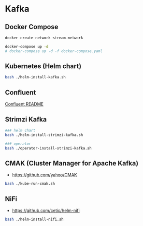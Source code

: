 # Kafka

## Docker Compose

```bash
docker create network stream-network

docker-compose up -d
# docker-compose up -d -f docker-compose.yaml
```

## Kubernetes (Helm chart)

```bash
bash ./helm-install-kafka.sh
```

## Confluent

[Confluent README](/kafka/confluent/README.md)

## Strimzi Kafka

```bash
### helm chart
bash ./helm-install-strimzi-kafka.sh

### operator
bash ./operator-install-strimzi-kafka.sh
```

## CMAK (Cluster Manager for Apache Kafka)

- https://github.com/yahoo/CMAK

```bash
bash ./kube-run-cmak.sh
```

## NiFi

- https://github.com/cetic/helm-nifi

```bash
bash ./helm-install-nifi.sh
```
